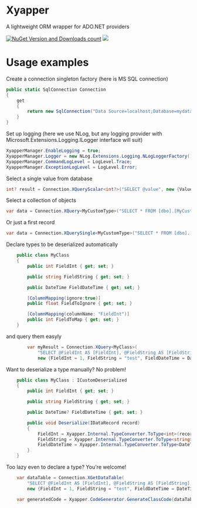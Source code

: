 # Xyapper
A lightweight ORM wrapper for ADO.NET providers

[![NuGet Version and Downloads count](https://buildstats.info/nuget/Xyapper)](https://www.nuget.org/packages/Xyapper)
[![](https://dev.azure.com/drockso/Xyapper/_apis/build/status/drockso.Xyapper)]()

# Usage examples

Create a connection singleton factory (here is MS SQL connection)
```csharp
public static SqlConnection Connection
{
	get
    {
		return new SqlConnection("Data Source=localhost;Database=mydatabase;User Id=sa;Password=mypassword");
    }
}
```

Set up logging (here we use NLog, but any logging provider with Microsoft.Extensions.Logging.ILogger interface will suit)
```csharp
XyapperManager.EnableLogging = true;
XyapperManager.Logger = new NLog.Extensions.Logging.NLogLoggerFactory().CreateLogger("Xyapper");
XyapperManager.CommandLogLevel = LogLevel.Trace;
XyapperManager.ExceptionLogLevel = LogLevel.Error;
```

Select a single value from database
```csharp
int? result = Connection.XQueryScalar<int?>("SELECT @value", new {Value = 1});
```

Select a collection of objects
```csharp
var data = Connection.XQuery<MyCustomType>("SELECT * FROM [dbo].[MyCustomTypeTable]");
```

Or just a first record
```csharp
var data = Connection.XQuerySingle<MyCustomType>("SELECT * FROM [dbo].[MyCustomTypeTable]");
```

Declare types to be deserialized automatically
```csharp
	public class MyClass
    {
        public int FieldInt { get; set; }

        public string FieldString { get; set; }

        public DateTime FieldDateTime { get; set; }

        [ColumnMapping(ignore:true)]
        public float FieldToIgnore { get; set; }

        [ColumnMapping(columnName: "FieldInt")]
        public int FieldToMap { get; set; }
    }
```
and query them easyly
```csharp
		var myResult = Connection.XQuery<MyClass>(
			"SELECT @FieldInt AS [FieldInt], @FieldString AS [FieldString], @FieldDateTime AS [FieldDateTime]",
            new {FieldInt = 1, FieldString = "test", FieldDateTime = DateTime.Now}).ToArray();
```

Want to deserialize a type manually? No problem!
```csharp
	public class MyClass : ICustomDeserialized
    {
        public int FieldInt { get; set; }

        public string FieldString { get; set; }

        public DateTime? FieldDateTime { get; set; }

        public void Deserialize(IDataRecord record)
        {
            FieldInt = Xyapper.Internal.TypeConverter.ToType<int>(record["FieldInt"]);
            FieldString = Xyapper.Internal.TypeConverter.ToType<string>(record["FieldString"]);
            FieldDateTime = Xyapper.Internal.TypeConverter.ToType<DateTime?>(record["FieldDateTime"]);
        }
    }
```

Too lazy even to declare a type? You're welcome!
```csharp
	var dataTable = Connection.XGetDataTable(
		"SELECT @FieldInt AS [FieldInt], @FieldString AS [FieldString], @FieldDateTime AS [FieldDateTime]",
		new {FieldInt = 1, FieldString = "test", FieldDateTime = DateTime.Now});

    var generatedCode = Xyapper.CodeGenerator.GenerateClassCode(dataTable, "MyClass");
```